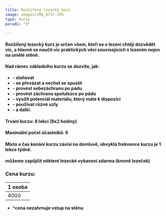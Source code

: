 ```yaml
---
title: Rozšířený lezecký kurz
image: images/IMG_6737.JPG
type: kurzy
poradi: "3"

---
```

#### **Rozšířený lezecký kurz je určen všem, kteří se o lezení chtějí dozvědět víc, a hlavně se naučit víc praktických věcí souvisejících s lezením nejen na umělé stěně.**

#### 

#### **Nad rámec základního kurzu se dozvíte, jak:**

* **- slaňovat**
* **- se převázat a nechat se spustit**
* **- provést sebezáchranu po pádu**
* **- provést záchranu spolulezce po pádu**
* **- využít potenciál materiálu, který máte k dispozici**
* **- používat různé uzly**
* **- a další.**

#### **Trvání kurzu: 8 lekcí (8x2 hodiny)**

#### **Maximální počet účastníků: 6**

#### **Místo a čas konání kurzu závisí na domluvě, obvyklá frekvence kurzu je 1 lekce týdně.**

#### můžeme zapůjčit některé lezecké vybavení zdarma (kromě lezeček)

### **Cena kurzu:**

| 1 osoba |
| --- |
| 4000 |

* ***cena nezahrnuje vstup na stěnu**